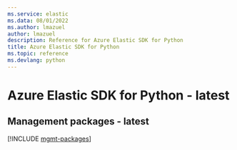 ```yaml
---
ms.service: elastic
ms.data: 08/01/2022
ms.author: lmazuel
author: lmazuel
description: Reference for Azure Elastic SDK for Python
title: Azure Elastic SDK for Python
ms.topic: reference
ms.devlang: python
---
```

# Azure Elastic SDK for Python - latest

## Management packages - latest
[!INCLUDE [mgmt-packages](elastic-mgmt-index.md)]